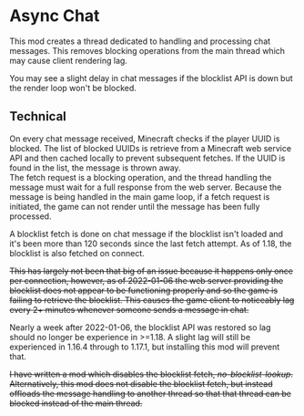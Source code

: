 # Async Chat

This mod creates a thread dedicated to handling and processing chat messages. 
This removes blocking operations from the main thread which may cause client rendering lag.  

You may see a slight delay in chat messages if the blocklist API is down but the render loop won't be blocked.

## Technical
On every chat message received, Minecraft checks if the player UUID is blocked. The list of blocked UUIDs is retrieve from a Minecraft web service API and then cached locally to prevent subsequent fetches. If the UUID is found in the list, the message is thrown away.  
The fetch request is a blocking operation, and the thread handling the message must wait for a full response from the web server. Because the message is being handled in the main game loop, if a fetch request is initiated, the game can not render until the message has been fully processed. 

A blocklist fetch is done on chat message if the blocklist isn't loaded and it's been more than 120 seconds since the last fetch attempt. As of 1.18, the blocklist is also fetched on connect.

~~This has largely not been that big of an issue because it happens only once per connection, however, as of 2022-01-06 the web server providing the blocklist does not appear to be functioning properly and so the game is failing to retrieve the blocklist. This causes the game client to noticeably lag every 2+ minutes whenever someone sends a message in chat.~~

Nearly a week after 2022-01-06, the blocklist API was restored so lag should no longer be experience in >=1.18. A slight lag will still be experienced in 1.16.4 through to 1.17.1, but installing this mod will prevent that.

~~I have written a mod which disables the blocklist fetch, *no-blocklist-lookup*. Alternatively, this mod does not disable the blocklist fetch, but instead offloads the message handling to another thread so that that thread can be blocked instead of the main thread.~~
